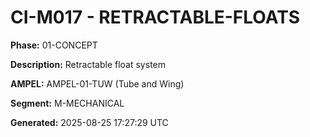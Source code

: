 # CI-M017 - RETRACTABLE-FLOATS

**Phase:** 01-CONCEPT

**Description:** Retractable float system

**AMPEL:** AMPEL-01-TUW (Tube and Wing)

**Segment:** M-MECHANICAL

**Generated:** 2025-08-25 17:27:29 UTC

